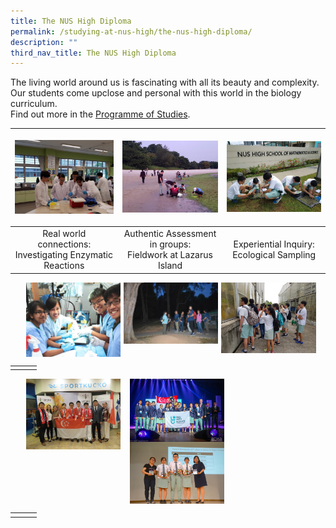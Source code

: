 ```yaml
---
title: The NUS High Diploma
permalink: /studying-at-nus-high/the-nus-high-diploma/
description: ""
third_nav_title: The NUS High Diploma
---
```

The living world around us is fascinating with all its beauty and complexity.<br>
Our students come upclose and personal with this world in the biology curriculum.<br>
Find out more in the [Programme of Studies](https://staging.d1bl70m167uzkq.amplifyapp.com/studying-at-nus-high/the-nus-high-diploma/programme-of-studies/).

| <p><a href="webhere"><img style="width:100%" src="/images/bio1.jpg"></a></p> | <p><a href="webhere"><img style="width:100%" src="/images/bio2.jpg"></a></p> | <p><a href="webhere"><img style="width:100%" src="/images/bio3.jpg"></a></p> |
|:---:|:---:|:---:|
| Real world connections: <br> Investigating Enzymatic Reactions | Authentic Assessment in groups:<br>Fieldwork at Lazarus Island | Experiential Inquiry:<br>Ecological Sampling |

<p><a href="https://staging.d1bl70m167uzkq.amplifyapp.com/biology/beyond-the-classroom/">
<img src="/images/bio4.jpg" style="width:30%;margin-right:5px;margin-left:25px;" align = "left">
</a></p>

<p><a href="https://staging.d1bl70m167uzkq.amplifyapp.com/biology/beyond-the-classroom/">
<img src="/images/bio5.jpg" style="width:30%;margin-right:5px;" align = "left">
</a></p>

<p><a href="https://staging.d1bl70m167uzkq.amplifyapp.com/biology/beyond-the-classroom/">
<img src="/images/bio6.jpg" style="width:30%;margin-right:15px;" align = "left">
</a></p>

<br clear="left">

|  |  |  |
|:---:|:---:|:---:|
|  |  |  |

<p><a href="https://staging.d1bl70m167uzkq.amplifyapp.com/our-dna/achievements/2019/">
<img src="/images/bio7.jpg" style="width:30%;margin-right:15px;margin-left:25px;" align = "left">
</a></p>

<p><a href="https://staging.d1bl70m167uzkq.amplifyapp.com/our-dna/achievements/2019/">
<img src="/images/bio8.jpg" style="width:30%;margin-right:15px;" align = "left">
</a></p>

<p><a href="https://staging.d1bl70m167uzkq.amplifyapp.com/our-dna/achievements/2019/">
<img src="/images/bio9.jpg" style="width:30%;margin-right:15px;" align = "left">
</a></p>

<br clear="left">

|  |  |  |
|:---:|:---:|:---:|
|  |  |  |